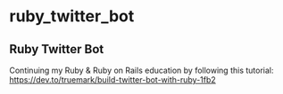 # ruby_twitter_bot
## Ruby Twitter Bot

Continuing my Ruby & Ruby on Rails education by following this tutorial: https://dev.to/truemark/build-twitter-bot-with-ruby-1fb2
